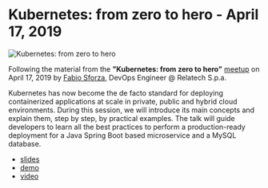# Kubernetes: from zero to hero - April 17, 2019

![Kubernetes: from zero to hero](banner.png)

Following the material from the **"Kubernetes: from zero to hero"** [meetup](https://community.cncf.io/events/details/cncf-cloud-native-computing-napoli-presents-kubernetes-from-zero-to-hero/) on April 17, 2019 by [Fabio Sforza](https://twitter.com/fabio_sforza), DevOps Engineer @ Relatech S.p.a.

Kubernetes has now become the de facto standard for deploying containerized applications at scale in private, public and hybrid cloud environments. During this session, we will introduce its main concepts and explain them, step by step, by practical examples. The talk will guide developers to learn all the best practices to perform a production-ready deployment for a Java Spring Boot based microservice and a MySQL database.

* [slides](kubernetes-from-zero-to-hero.pdf)
* [demo](https://github.com/fsforza/kubernetes-demo)
* [video](https://www.youtube.com/watch?v=e8PGyHAxj8w)